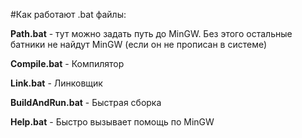 #Как работают .bat файлы:

__Path.bat__ - тут можно задать путь до MinGW. Без этого остальные батники не найдут MinGW (если он не прописан в системе)

__Compile.bat__ - Компилятор

__Link.bat__ - Линковщик

__BuildAndRun.bat__ - Быстрая сборка

__Help.bat__ - Быстро вызывает помощь по MinGW
